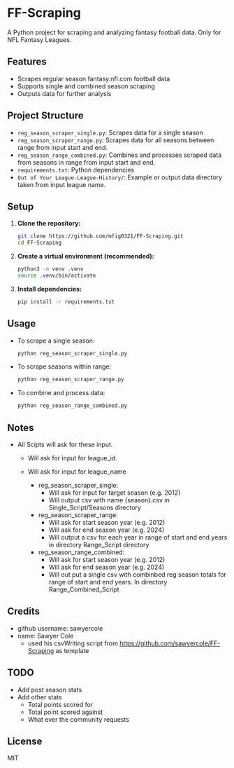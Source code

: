 # FF-Scraping

A Python project for scraping and analyzing fantasy football data. Only for NFL Fantasy Leagues.

## Features

- Scrapes regular season fantasy.nfl.com football data
- Supports single and combined season scraping
- Outputs data for further analysis

## Project Structure

- `reg_season_scraper_single.py`: Scrapes data for a single season
- `reg_season_scraper_range.py`: Scrapes data for all seasons between range from input start and end.
- `reg_season_range_combined.py`: Combines and processes scraped data from seasons in range from input start and end.
- `requirements.txt`: Python dependencies
- `Out of Your League-League-History/`: Example or output data directory taken from input league name.

## Setup

1. **Clone the repository:**
	 ```sh
	 git clone https://github.com/mfig0321/FF-Scraping.git
	 cd FF-Scraping
	 ```

2. **Create a virtual environment (recommended):**
	 ```sh
	 python3 -m venv .venv
	 source .venv/bin/activate
	 ```

3. **Install dependencies:**
	 ```sh
	 pip install -r requirements.txt
	 ```

## Usage

- To scrape a single season:
	```sh
	python reg_season_scraper_single.py
	```

- To scrape seasons within range:
	```sh
	python reg_season_scraper_range.py
	```

- To combine and process data:
	```sh
	python reg_season_range_combined.py
	```

## Notes

- All Scipts will ask for these input.
  - Will ask for input for league_id.
  - Will ask for input for league_name

    - reg_season_scraper_single:
      - Will ask for input for target season (e.g. 2012)
      - Will output csv with name {season}.csv in Single_Script/Seasons directory
    - reg_season_scraper_range:
      - Will ask for start season year (e.g. 2012)
      - Will ask for end season year (e.g. 2024)
      - Will output a csv for each year in range of start and end years in directory Range_Script directory
    - reg_season_range_combined:
      - Will ask for start season year (e.g. 2012)
      - Will ask for end season year (e.g. 2024)
      - Will out put a single csv with combinbed reg season totals for range of start and end years. In directory Range_Combined_Script

## Credits

- github username: sawyercole
- name: Sawyer Cole
  - used his  csvWriting script from https://github.com/sawyercole/FF-Scraping as template

## TODO

- Add post season stats
- Add other stats
  - Total points scored for
  - Total point scored against
  - What ever the community requests
## License

MIT